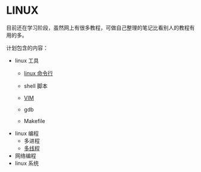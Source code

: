 # LINUX 

目前还在学习阶段，虽然网上有很多教程，可做自己整理的笔记比看别人的教程有用的多。

计划包含的内容：

- linux 工具
  - [linux 命令行](tools/command_line.md)

  - shell 脚本
  - [VIM](tools/VIM.md)
  - gdb
  - Makefile
- linux 编程
  - 多进程
  - [多线程](programming/multithreading.md)
- 网络编程
- linux 系统